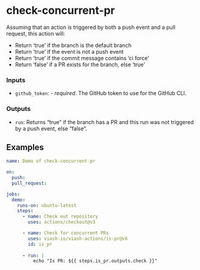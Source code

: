 

# check-concurrent-pr

<!--
DO NOT EDIT THIS FILE MANUALLY!
This README was generated by running `make`
-->

Assuming that an action is triggered by both a push event and a pull
request, this action will:

- Return ‘true’ if the branch is the default branch
- Return ‘true’ if the event is not a push event
- Return ‘true’ if the commit message contains ‘ci force’
- Return ‘false’ if a PR exists for the branch, else ‘true’

### Inputs

- `github_token`: - *required*. The GitHub token to use for the GitHub
  CLI.

### Outputs

- `run`: Returns “true” if the branch has a PR and this run was not
  triggered by a push event, else “false”.

## Examples

``` yaml
name: Demo of check-concurrent-pr

on:
  push:
  pull_request:

jobs:
  demo:
    runs-on: ubuntu-latest
    steps:
      - name: Check out repository
        uses: actions/checkout@v3

      - name: Check for concurrent PRs
        uses: viash-io/viash-actions/is-pr@v6
        id: is_pr
        
      - run: |
          echo "Is PR: ${{ steps.is_pr.outputs.check }}"
```
